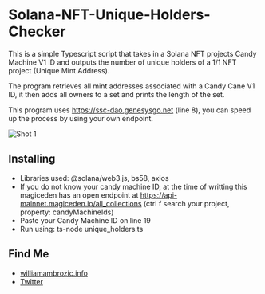 # Solana-NFT-Unique-Holders-Checker 
This is a simple Typescript script that takes in a Solana NFT projects Candy Machine V1 ID and outputs the number of unique holders of a 1/1 NFT project (Unique Mint Address).

The program retrieves all mint addresses associated with a Candy Cane V1 ID, it then adds all owners to a set and prints the length of the set.

This program uses https://ssc-dao.genesysgo.net (line 8), you can speed up the process by using your own endpoint.

![Shot 1](https://imgur.com/TtkAXnK.png) 

## Installing

* Libraries used: @solana/web3.js, bs58, axios
* If you do not know your candy machine ID, at the time of writting this magiceden has an open endpoint at https://api-mainnet.magiceden.io/all_collections (ctrl f search your project, property: candyMachineIds)
* Paste your Candy Machine ID on line 19
* Run using: ts-node unique_holders.ts

## Find Me

- [williamambrozic.info](https://williamambrozic.info)
- [Twitter](https://twitter.com/WilliamAmbrozic)


